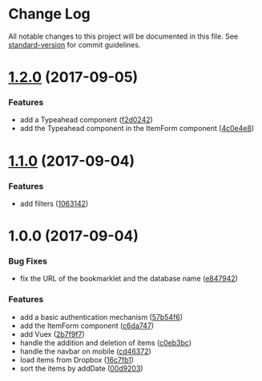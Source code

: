 # Change Log

All notable changes to this project will be documented in this file. See [standard-version](https://github.com/conventional-changelog/standard-version) for commit guidelines.

<a name="1.2.0"></a>
# [1.2.0](https://github.com/mmorainville/vlinks/compare/v1.1.0...v1.2.0) (2017-09-05)


### Features

* add a Typeahead component ([f2d0242](https://github.com/mmorainville/vlinks/commit/f2d0242))
* add the Typeahead component in the ItemForm component ([4c0e4e8](https://github.com/mmorainville/vlinks/commit/4c0e4e8))



<a name="1.1.0"></a>
# [1.1.0](https://github.com/mmorainville/vlinks/compare/v1.0.0...v1.1.0) (2017-09-04)


### Features

* add filters ([1063142](https://github.com/mmorainville/vlinks/commit/1063142))



<a name="1.0.0"></a>
# 1.0.0 (2017-09-04)


### Bug Fixes

* fix the URL of the bookmarklet and the database name ([e847942](https://github.com/mmorainville/vlinks/commit/e847942))


### Features

* add a basic authentication mechanism ([57b54f6](https://github.com/mmorainville/vlinks/commit/57b54f6))
* add the ItemForm component ([c6da747](https://github.com/mmorainville/vlinks/commit/c6da747))
* add Vuex ([2b7f9f7](https://github.com/mmorainville/vlinks/commit/2b7f9f7))
* handle the addition and deletion of items ([c0eb3bc](https://github.com/mmorainville/vlinks/commit/c0eb3bc))
* handle the navbar on mobile ([cd46372](https://github.com/mmorainville/vlinks/commit/cd46372))
* load items from Dropbox ([16c7fb1](https://github.com/mmorainville/vlinks/commit/16c7fb1))
* sort the items by addDate ([00d9203](https://github.com/mmorainville/vlinks/commit/00d9203))
